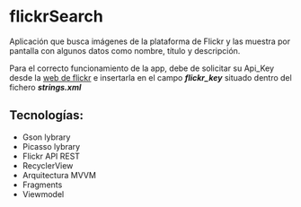 # flickrSearch

   
Aplicación que busca imágenes de la plataforma de Flickr y las muestra por pantalla con algunos datos como nombre, título y descripción.

Para el correcto funcionamiento de la app, debe de solicitar su Api_Key desde la [web de flickr](https://www.flickr.com/services/apps/create/)
e insertarla en el campo ***flickr_key*** situado dentro del fichero ***strings.xml***

## Tecnologías:
* Gson lybrary
* Picasso lybrary
* Flickr API REST
* RecyclerView
* Arquitectura MVVM
* Fragments
* Viewmodel
